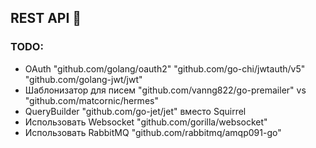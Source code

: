 ## REST API 🚀

### TODO:
- OAuth "github.com/golang/oauth2" "github.com/go-chi/jwtauth/v5" "github.com/golang-jwt/jwt"
- Шаблонизатор для писем "github.com/vanng822/go-premailer" vs "github.com/matcornic/hermes"
- QueryBuilder "github.com/go-jet/jet" вместо Squirrel
- Использовать Websocket "github.com/gorilla/websocket"
- Использовать RabbitMQ "github.com/rabbitmq/amqp091-go"
